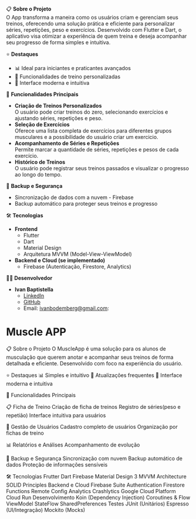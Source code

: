 📋 **Sobre o Projeto**  
O  App transforma a maneira como os usuários criam e gerenciam seus treinos, oferecendo uma solução prática e eficiente para personalizar séries, repetições, peso e exercícios. Desenvolvido com Flutter e Dart, o aplicativo visa otimizar a experiência de quem treina e deseja acompanhar seu progresso de forma simples e intuitiva.

⭐ **Destaques**
- 📊 Ideal para iniciantes e praticantes avançados
- 🔄 Funcionalidades de treino personalizadas
- 📱 Interface moderna e intuitiva

🚀 **Funcionalidades Principais**  
- **Criação de Treinos Personalizados**  
  O usuário pode criar treinos do zero, selecionando exercícios e ajustando séries, repetições e peso.
- **Seleção de Exercícios**  
  Oferece uma lista completa de exercícios para diferentes grupos musculares e a possibilidade do usuário criar um exercicio.
- **Acompanhamento de Séries e Repetições**  
  Permite marcar a quantidade de séries, repetições e pesos de cada exercício.
- **Histórico de Treinos**  
  O usuário pode registrar seus treinos passados e visualizar o progresso ao longo do tempo.

💾 **Backup e Segurança**  
- Sincronização de dados com a nuvem - Firebase 
- Backup automático para proteger seus treinos e progresso

🛠️ **Tecnologias**  
- **Frontend**  
  - Flutter  
  - Dart  
  - Material Design  
  - Arquitetura MVVM (Model-View-ViewModel)  
- **Backend e Cloud (se implementado)**  
  - Firebase (Autenticação, Firestore, Analytics)

👨‍💻 **Desenvolvedor**  
- **Ivan Baptistella**  
  - <a href="https://www.linkedin.com/in/ivanbaptistella/" rel="nofollow">LinkedIn</a>  
  - <a href="https://github.com/ivanbap" rel="nofollow">GitHub</a> 
  - Email: <a href="mailto:ivanbodemberg@gmail.com">ivanbodemberg@gmail.com:</a>



















# Muscle APP

📋 Sobre o Projeto
O MuscleApp é uma solução para os alunos de musculação que querem anotar e acompanhar seus treinos de forma detalhada e eficiente. Desenvolvido com foco na experiência do usuário.

⭐ Destaques
📊 Simples e intuitivo
🔄 Atualizações frequentes
📱 Interface moderna e intuitiva

🚀 Funcionalidades Principais

📋 Ficha de Treino
Criação de ficha de treinos
Registro de séries(peso e repetião)
Interface intuitiva para usuários

👥 Gestão de Usuários
Cadastro completo de usuários 
Organização por fichas de treino

📊 Relatórios e Análises
Acompanhamento de evolução

💾 Backup e Segurança
Sincronização com nuvem
Backup automático de dados
Proteção de informações sensíveis


🛠️ Tecnologias
Frutter
Dart
Firebase
Material Design 3
MVVM Architecture
SOLID Principles
Backend e Cloud
Firebase Suite
Authentication
Firestore
Functions
Remote Config
Analytics
Crashlytics
Google Cloud Platform
Cloud Run
Desenvolvimento
Koin (Dependency Injection)
Coroutines & Flow
ViewModel
StateFlow
SharedPreferences
Testes
JUnit (Unitários)
Espresso (UI/Integração)
Mockito (Mocks)
